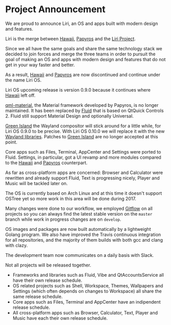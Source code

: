 # Project Announcement

We are proud to announce Liri, an OS and apps built with modern design and features.

Liri is the merge between [Hawaii](http://hawaiios.org), [Papyros](http://papyros.io) and the [Liri Project](https://github.com/liri-project).

Since we all have the same goals and share the same technology stack we decided to join forces and merge the three teams in order to pursuit the goal of making an OS and apps with modern design and features that do not get in your way faster and better.

As a result, [Hawaii](http://hawaiios.org) and [Papyros](http://papyros.io) are now discontinued and continue under the name Liri OS.

Liri OS upcoming release is version 0.9.0 because it continues where [Hawaii](http://hawaiios.org) left off.

[qml-material](https://github.com/papyros/qml-material), the Material framework developed by Papyros, is no longer maintained. It has been replaced by [Fluid](https://github.com/lirios/fluid) that is based on QtQuick Controls 2. Fluid still support Material Design and optionally Universal.

[Green Island](https://github.com/greenisland/greenisland) the Wayland compositor will stick around for a little while, for Liri OS 0.9.0 to be precise. With Liri OS 0.10.0 we will replace it with the new [Wayland libraries](https://github.com/lirios/wayland). Patches to [Green Island](https://github.com/greenisland/greenisland) are no longer accepted at this point.

Core apps such as Files, Terminal, AppCenter and Settings were ported to Fluid. Settings, in particular, got a UI revamp and more modules compared to the [Hawaii](http://hawaiios.org) and [Papyros](http://papyros.io) counterpart.

As far as cross-platform apps are concerned: Browser and Calculator were rewritten and already support Fluid, Text is progressing nicely, Player and Music will be tackled later on.

The OS is currently based on Arch Linux and at this time it doesn't support OSTree yet so more work in this area will be done during 2017.

Many changes were done to our workflow, we employed [Gitflow](https://www.atlassian.com/git/tutorials/comparing-workflows/gitflow-workflow) on all projects so you can always find the latest stable version on the `master` branch while work in progress changes are on `develop`.

OS images and packages are now built automatically by a lightweight Golang program.
We also have improved the Travis continuous integration for all repositories, and the majority of them builds with both gcc and clang with clazy.

The development team now communicates on a daily basis with Slack.

Not all projects will be released together.
* Frameworks and libraries such as Fluid, Vibe and QtAccountsService all have their own release schedule.
* OS related projects such as Shell, Workspace, Themes, Wallpapers and Settings (which often depends on changes to Workspace) all share the same release schedule.
* Core apps such as Files, Terminal and AppCenter have an indipendent release schedule.
* All cross-platform apps such as Browser, Calculator, Text, Player and Music have each their own release schedule.
